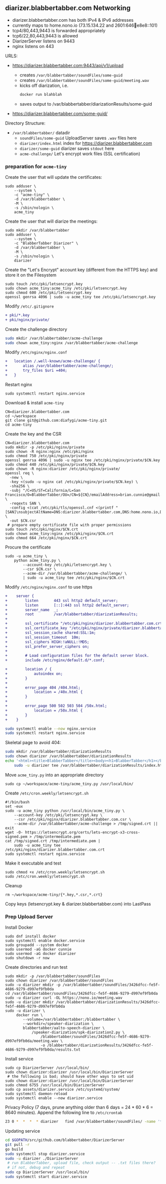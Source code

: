## diarizer.blabbertabber.com Networking

* diarizer.blabbertabber.com has both IPv4 & IPv6 addresses
* currently maps to home.nono.io (73.15.134.22 and 2601:646:100:e8e8::101)
* tcp4/80,443,9443 is forwarded appropriately
* tcp6/22,80,443,9443 is allowed
* DiarizerServer listens on 9443
* nginx listens on 443

URLS:

* <https://diarizer.blabbertabber.com:9443/api/v1/upload>
  * creates `/var/blabbertabber/soundFiles/some-guid`
  * creates `/var/blabbertabber/soundFiles/some-guid/meeting.wav`
  * kicks off diarization, i.e.
    ```bash
    docker run blahblah
    ```
  * saves output to /var/blabbertabber/diarizationResults/some-guid

* <https://diarizer.blabbertabber.com/some-guid/>

Directory Structure:

* `/var/blabbertabber/` datadir
    * `soundFiles/some-guid` UploadServer saves `.wav` files here
    * `diarizer/index.html` index for <https://diarizer.blabbertabber.com>
    * `diarizer/some-guid` diarizer saves `stdout` here
    * `acme-challenge/` Let's encrypt work files (SSL certification)

### preparation for `acme-tiny`

Create the user that will update the certificates:
```
sudo adduser \
    --system \
    -c "acme-tiny" \
    -d /var/blabbertabber \
    -M \
    -s /sbin/nologin \
    acme_tiny
```

Create the user that will diarize the meetings:
```
sudo mkdir /var/blabbertabber
sudo adduser \
    --system \
    -c "BlabberTabber Diarizer" \
    -d /var/blabbertabber \
    -M \
    -s /sbin/nologin \
    diarizer
```

Create the "Let's Encrypt" account key (different from the HTTPS key)
and store it on the Filesystem
```
sudo touch /etc/pki/letsencrypt.key
sudo chown acme_tiny:acme_tiny /etc/pki/letsencrypt.key
sudo chmod 600 /etc/pki/letsencrypt.key
openssl genrsa 4096 | sudo -u acme_tiny tee /etc/pki/letsencrypt.key
```

Modify `/etc/.gitignore`
```diff
+ pki/*.key
+ pki/nginx/private/
```

Create the challenge directory
```bash
sudo mkdir /var/blabbertabber/acme-challenge
sudo chown acme_tiny:nginx /var/blabbertabber/acme-challenge
```

Modify `/etc/nginx/nginx.conf`
```diff
+   location /.well-known/acme-challenge/ {
+       alias /var/blabbertabber/acme-challenge/;
+       try_files $uri =404;
+   }
```

Restart nginx
```
sudo systemctl restart nginx.service
```

Download & install `acme-tiny`
```
CN=diarizer.blabbertabber.com
cd ~/workspace
git clone git@github.com:diafygi/acme-tiny.git
cd acme-tiny
```

Create the key and the CSR
```
CN=diarizer.blabbertabber.com
sudo mkdir -p /etc/pki/nginx/private
sudo chown -R nginx:nginx /etc/pki/nginx
sudo chmod 750 /etc/pki/nginx/private
openssl genrsa 4096 | sudo -u nginx tee /etc/pki/nginx/private/$CN.key
sudo chmod 440 /etc/pki/nginx/private/$CN.key
sudo chown -R nginx:diarizer /etc/pki/nginx/private/
openssl req \
  -new \
  -key <(sudo -u nginx cat /etc/pki/nginx/private/$CN.key) \
  -sha256 \
  -subj "/C=US/ST=California/L=San Francisco/O=BlabberTabber/OU=/CN=${CN}/emailAddress=brian.cunnie@gmail.com/subjectAltName=DNS:diarizer.blabbertabber.com,DNS:home.nono.io" \
  -reqexts SAN \
  -config <(cat /etc/pki/tls/openssl.cnf <(printf "[SAN]\nsubjectAltName=DNS:diarizer.blabbertabber.com,DNS:home.nono.io,DNS:home.nono.com,DNS:diarizer.com")) \
  -out $CN.csr
 # prepare empty certificate file with proper permissions
sudo touch /etc/pki/nginx/$CN.crt
sudo chown acme_tiny:nginx /etc/pki/nginx/$CN.crt
sudo chmod 664 /etc/pki/nginx/$CN.crt
```

Procure the certificate
```
sudo -u acme_tiny \
    python acme_tiny.py \
        --account-key /etc/pki/letsencrypt.key \
        --csr $CN.csr \
        --acme-dir /var/blabbertabber/acme-challenge/ \
        | sudo -u acme_tiny tee /etc/pki/nginx/$CN.crt
```

Modify `/etc/nginx/nginx.conf` to use https
```diff
+    server {
+        listen       443 ssl http2 default_server;
+        listen       [::]:443 ssl http2 default_server;
+        server_name  _;
+        root         /var/blabbertabber/diarizationResults;
+
+        ssl_certificate "/etc/pki/nginx/diarizer.blabbertabber.com.crt";
+        ssl_certificate_key "/etc/pki/nginx/private/diarizer.blabbertabber.com.key";
+        ssl_session_cache shared:SSL:1m;
+        ssl_session_timeout  10m;
+        ssl_ciphers HIGH:!aNULL:!MD5;
+        ssl_prefer_server_ciphers on;
+
+        # Load configuration files for the default server block.
+        include /etc/nginx/default.d/*.conf;

+        location / {
+            autoindex on;
+        }
+
+        error_page 404 /404.html;
+            location = /40x.html {
+        }
+
+        error_page 500 502 503 504 /50x.html;
+            location = /50x.html {
+        }
+    }
```

```bash
sudo systemctl enable --now nginx.service
sudo systemctl restart nginx.service
```

Skeletal page to avoid 404:
```bash
sudo mkdir /var/blabbertabber/diarizationResults
sudo chown diarizer /var/blabbertabber/diarizationResults
echo '<html><title>BlabberTabber</title><body><h1>BlabberTabber</h1></body></html' |
    sudo -u diarizer tee /var/blabbertabber/diarizationResults/index.html
```

Move `acme_tiny.py` into an appropriate directory
```
sudo cp ~/workspace/acme-tiny/acme_tiny.py /usr/local/bin/
```

Create `/etc/cron.weekly/letsencrypt.sh`
```
#!/bin/bash
set -eux
sudo -u acme_tiny python /usr/local/bin/acme_tiny.py \
    --account-key /etc/pki/letsencrypt.key \
    --csr /etc/pki/nginx/diarizer.blabbertabber.com.csr \
    --acme-dir /var/blabbertabber/acme-challenge > /tmp/signed.crt || exit
wget -O- https://letsencrypt.org/certs/lets-encrypt-x3-cross-signed.pem > /tmp/intermediate.pem
cat /tmp/signed.crt /tmp/intermediate.pem |
    sudo -u acme_tiny tee /etc/pki/nginx/diarizer.blabbertabber.com.crt
sudo systemctl restart nginx.service
```

Make it executable and test
```
sudo chmod +x /etc/cron.weekly/letsencrypt.sh
sudo /etc/cron.weekly/letsencrypt.sh
```

Cleanup
```
rm ~/workspace/acme-tiny/{*.key,*.csr,*.crt}
```

Copy keys (letsencrypt.key & diarizer.blabbertabber.com) into LastPass

### Prep Upload Server

Install Docker
```
sudo dnf install docker
sudo systemctl enable docker.service
sudo groupadd --system docker
sudo usermod -aG docker cunnie
sudo usermod -aG docker diarizer
sudo shutdown -r now
```

Create directories and run test
```
sudo mkdir -p /var/blabbertabber/soundFiles
sudo chown diarizer /var/blabbertabber/soundFiles
sudo -u diarizer mkdir -p /var/blabbertabber/soundFiles/3426dfcc-fe5f-4686-9279-d997ef9fb0da
cd /var/blabbertabber/soundFiles/3426dfcc-fe5f-4686-9279-d997ef9fb0da
sudo -u diarizer curl -OL https://nono.io/meeting.wav
sudo -u diarizer mkdir /var/blabbertabber/diarizationResults/3426dfcc-fe5f-4686-9279-d997ef9fb0da
sudo -u diarizer \
     docker run \
        --volume=/var/blabbertabber:/blabbertabber \
        --workdir=/speaker-diarization \
        blabbertabber/aalto-speech-diarizer \
            /speaker-diarization/spk-diarization2.py \
                /blabbertabber/soundFiles/3426dfcc-fe5f-4686-9279-d997ef9fb0da/meeting.wav \
                -o /blabbertabber/diarizationResults/3426dfcc-fe5f-4686-9279-d997ef9fb0da/results.txt
```

Install service
```
sudo cp DiarizerServer /usr/local/bin/
sudo chown diarizer:diarizer /usr/local/bin/DiarizerServer
 # the following is bad; should have other ways to set uid
sudo chown diarizer:diarizer /usr/local/bin/DiarizerServer
sudo chmod 6755 /usr/local/bin/DiarizerServer
sudo cp assets/diarizer.service /etc/systemd/system/
sudo systemctl daemon-reload
sudo systemctl enable --now diarizer.service
```

Privacy Policy (7 days, prune anything older than 6 days = 24 * 60 * 6 = 8640 minutes). Append the following
line to `/etc/crontab`
```bash
23 0 *  *  *  * diarizer   find /var/blabbertabber/soundFiles/ -name '*-*-*-*' -type d -mmin +8640 -exec rm -rf {} \;
```

Updating service
```bash
cd $GOPATH/src/github.com/blabbertabber/DiarizerServer
git pull -r
go build
sudo systemctl stop diarizer.service
sudo -u diarizer ./DiarizerServer
 # run BlabberTabber, upload file, check output -- .txt files there?
 # if not, debug and repeat
sudo cp DiarizerServer /usr/local/bin/
sudo systemctl start diarizer.service
```
